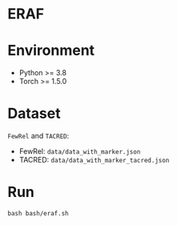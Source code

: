 # ERAF
# Environment

- Python >= 3.8
- Torch >= 1.5.0

# Dataset

`FewRel` and `TACRED`:

- FewRel: `data/data_with_marker.json`
- TACRED: `data/data_with_marker_tacred.json`

# Run

```
bash bash/eraf.sh

```
